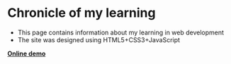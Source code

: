 # Chronicle of my learning

- This page contains information about my learning in web development
- The site was designed using HTML5+CSS3+JavaScript

[**Online demo**](https://yuriikhaminich.github.io/Learning/)
